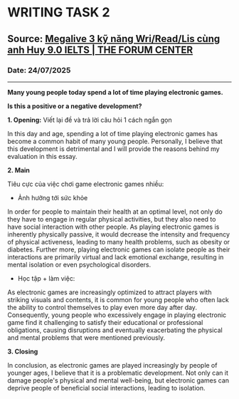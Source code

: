# WRITING TASK 2

## Source: [Megalive 3 kỹ năng Wri/Read/Lis cùng anh Huy 9.0 IELTS | THE FORUM CENTER](https://www.youtube.com/watch?v=Ce6OrL4OqH8)

### Date: 24/07/2025
---

**Many young people today spend a lot of time playing electronic games.**

**Is this a positive or a negative development?**

**1. Opening:** Viết lại đề và trả lời câu hỏi 1 cách ngắn gọn

In this day and age, spending a lot of time playing electronic games has become a common habit of many young people. Personally, I believe that this development is detrimental and I will provide the reasons behind my evaluation in this essay.

**2. Main**

Tiêu cực của việc chơi game electronic games nhiều:
- Ảnh hưởng tới sức khỏe

In order for people to maintain their health at an optimal level, not only do they have to engage in regular physical activities, but they also need to have social interaction with other people. As playing electronic games is inherently physically passive, it would decrease the intensity and frequency of physical activeness, leading to many health problems, such as obesity or diabetes. Further more, playing electronic games can isolate people as their interactions are primarily virtual and lack emotional exchange, resulting in mental isolation or even psychological disorders.

- Học tập + làm việc:

As electronic games are increasingly optimized to attract players with striking visuals and contents, it is common for young people who often lack the ability to control themselves to play even more day after day. Consequently, young people who excessively engage in playing electronic game find it challenging to satisfy their educational or professional obligations, causing disruptions and eventually exacerbating the physical and mental problems that were mentioned previously.

**3. Closing**

In conclusion, as electronic games are played increasingly by people of younger ages, I believe that it is a problematic development. Not only can it damage people's physical and mental well-being, but electronic games can deprive people of beneficial social interactions, leading to isolation.